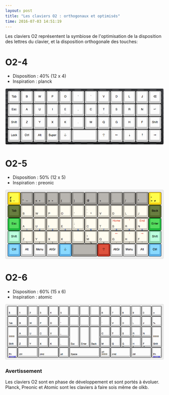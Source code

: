 ```yaml
---
layout: post
title: "Les claviers O2 : orthogonaux et optimisés"
time: 2016-07-03 14:51:19
---
```

Les claviers O2 représentent la symbiose de l'optimisation de la
disposition des lettres du clavier, et la disposition orthogonale des
touches:

# O2-4

* Disposition : 40% (12 x 4)
* Inspiration : planck

![clavier](/img/o2-4.png)

# O2-5

* Disposition : 50% (12 x 5)
* Inspiration : preonic

![clavier](/img/o2-5.png)

# O2-6

* Disposition : 60% (15 x 6)
* Inspiration : atomic

![clavier](/img/o2-6.png)

### Avertissement

Les claviers O2 sont en phase de développement et sont portés à évoluer.
Planck, Preonic et Atomic sont les claviers à faire sois même de olkb.
